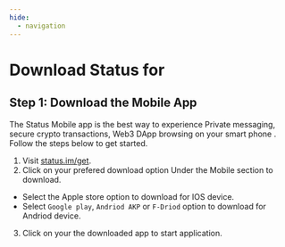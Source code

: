 ```yaml
---
hide:
  - navigation
---
```


# Download Status for <!-- markdownlint-enable MD000 -->

## Step 1: Download the Mobile App
The Status Mobile app is the best way to experience Private messaging, secure crypto transactions, Web3 DApp browsing on your smart phone . Follow the steps below to get started.

1. Visit [status.im/get](https://status.im/get/).
2. Click on your prefered download option Under the Mobile section to download.
- Select the Apple store option to download for IOS device.
- Select `Google play`, `Andriod AKP` or `F-Driod` option to download for Andriod device.
3. Click on your the downloaded app to start application.
